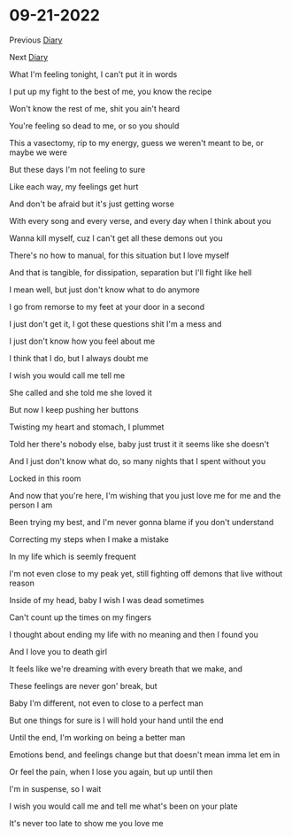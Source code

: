 # 09-21-2022

Previous [Diary](https://aryanmangla23.github.io/09-11-2022/)

Next [Diary](https://aryanmangla23.github.io/09-25-2022/)

What I'm feeling tonight, I can't put it in words

I put up my fight to the best of me, you know the recipe

Won't know the rest of me, shit you ain't heard

You're feeling so dead to me, or so you should

This a vasectomy, rip to my energy, guess we weren't meant to be, or maybe we were

But these days I'm not feeling to sure

Like each way, my feelings get hurt

And don't be afraid but it's just getting worse

With every song and every verse, and every day when I think about you

Wanna kill myself, cuz I can't get all these demons out you

There's no how to manual, for this situation but I love myself

And that is tangible, for dissipation, separation but I'll fight like hell

I mean well, but just don't know what to do anymore

I go from remorse to my feet at your door in a second

I just don't get it, I got these questions shit I'm a mess and

I just don't know how you feel about me

I think that I do, but I always doubt me

I wish you would call me tell me



She called and she told me she loved it

But now I keep pushing her buttons

Twisting my heart and stomach, I plummet

Told her there's nobody else, baby just trust it it seems like she doesn't

And I just don't know what do, so many nights that I spent without you

Locked in this room

And now that you're here, I'm wishing that you just love me for me and the person I am

Been trying my best, and I'm never gonna blame if you don't understand

Correcting my steps when I make a mistake

In my life which is seemly frequent

I'm not even close to my peak yet, still fighting off demons that live without reason

Inside of my head, baby I wish I was dead sometimes

Can't count up the times on my fingers

I thought about ending my life with no meaning and then I found you

And I love you to death girl

It feels like we're dreaming with every breath that we make, and

These feelings are never gon' break, but

Baby I'm different, not even to close to a perfect man

But one things for sure is I will hold your hand until the end




Until the end, I'm working on being a better man

Emotions bend, and feelings change but that doesn't mean imma let em in

Or feel the pain, when I lose you again, but up until then

I'm in suspense, so I wait

I wish you would call me and tell me what's been on your plate

It's never too late to show me you love me


